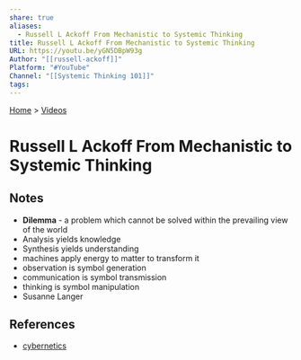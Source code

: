 ```yaml
---  
share: true  
aliases:  
  - Russell L Ackoff From Mechanistic to Systemic Thinking  
title: Russell L Ackoff From Mechanistic to Systemic Thinking  
URL: https://youtu.be/yGN5DBpW93g  
Author: "[[russell-ackoff]]"  
Platform: "#YouTube"  
Channel: "[[Systemic Thinking 101]]"  
tags:   
---  
```

[Home](../index.md) > [Videos](./index.md)  
# Russell L Ackoff From Mechanistic to Systemic Thinking  
## Notes  
- **Dilemma** - a problem which cannot be solved within the prevailing view of the world  
- Analysis yields knowledge  
- Synthesis yields understanding  
- machines apply energy to matter to transform it  
- observation is symbol generation  
- communication is symbol transmission  
- thinking is symbol manipulation  
- Susanne Langer  
  
## References  
- [cybernetics](../books/cybernetics.md)  
